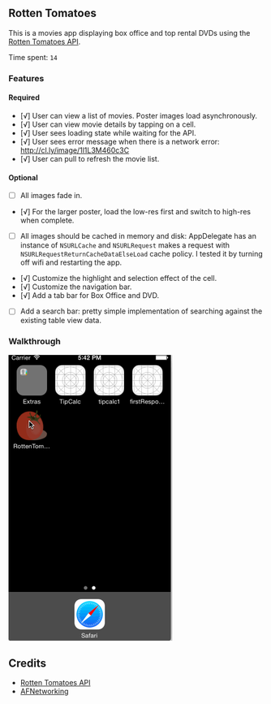 ## Rotten Tomatoes

This is a movies app displaying box office and top rental DVDs using the [Rotten Tomatoes API](http://developer.rottentomatoes.com/docs/read/JSON).

Time spent: `14`

### Features

#### Required

- [√] User can view a list of movies. Poster images load asynchronously.
- [√] User can view movie details by tapping on a cell.
- [√] User sees loading state while waiting for the API.
- [√] User sees error message when there is a network error: http://cl.ly/image/1l1L3M460c3C
- [√] User can pull to refresh the movie list.

#### Optional

- [ ] All images fade in.
- [√] For the larger poster, load the low-res first and switch to high-res when complete.
- [ ] All images should be cached in memory and disk: AppDelegate has an instance of `NSURLCache` and `NSURLRequest` makes a request with `NSURLRequestReturnCacheDataElseLoad` cache policy. I tested it by turning off wifi and restarting the app.
- [√] Customize the highlight and selection effect of the cell.
- [√] Customize the navigation bar.
- [√] Add a tab bar for Box Office and DVD.
- [ ] Add a search bar: pretty simple implementation of searching against the existing table view data.

### Walkthrough
![Video Walkthrough](https://raw.githubusercontent.com/anooptomar1/ios-rottentomatoes/master/screenshot.gif)

Credits
---------
* [Rotten Tomatoes API](http://developer.rottentomatoes.com/docs/read/JSON)
* [AFNetworking](https://github.com/AFNetworking/AFNetworking)
